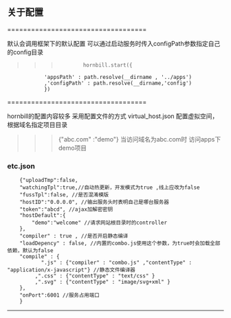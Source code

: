 ## 关于配置
===================================

默认会调用框架下的默认配置 可以通过启动服务时传入configPath参数指定自己的config目录
>>>             hornbill.start({
                'appsPath' : path.resolve(__dirname , '../apps')
                ,'configPath' : path.resolve(__dirname,'config')
                })

===================================

hornbill的配置内容较多 采用配置文件的方式
virtual_host.json 配置虚拟空间，根据域名指定项目目录 
>>> {"abc.com" :"demo"}
当访问域名为abc.com时 访问apps下demo项目

### etc.json

        {"uploadTmp":false,
        "watchingTpl":true,//自动热更新，开发模式为true ,线上应改为false
        "fussTpl":false, //是否混淆模版
        "hostID":"0.0.0.0", //输出服务头时表明自己是哪台服务器
        "token":"abcd", //ajax加解密密钥
        "hostDefault":{
            "demo":"welcome" //请求网站根目录时的controller
        },
        "compiler" : true , //是否开启静态编译
        "loadDepency" : false, //内置的combo.js使用这个参数，为true时会加载全部依赖，默认为false
        "compile" : {
               ".js" : {"compiler" : "combo.js" ,"contentType" : "application/x-javascript"} //静态文件编译器
             ,".css" : {"contentType" : "text/css" }
             ,".svg" : {"contentType" : "image/svg+xml" }
        },
        "onPort":6001 //服务占用端口
        }
-----------------------------------
